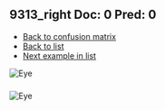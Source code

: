 ## 9313_right Doc: 0 Pred: 0
- [Back to confusion matrix](https://github.com/juliandewit/kaggle_retinopathy/blob/master/matrix.md)
- [Back to list](https://github.com/juliandewit/kaggle_retinopathy/blob/master/lists/00/list.md)
- [Next example in list](https://github.com/juliandewit/kaggle_retinopathy/blob/master/lists/00/93/9317_left.md)

![Eye](https://retinopaty.blob.core.windows.net/size1024/9313_right_0.jpeg)

### 

![Eye]()
